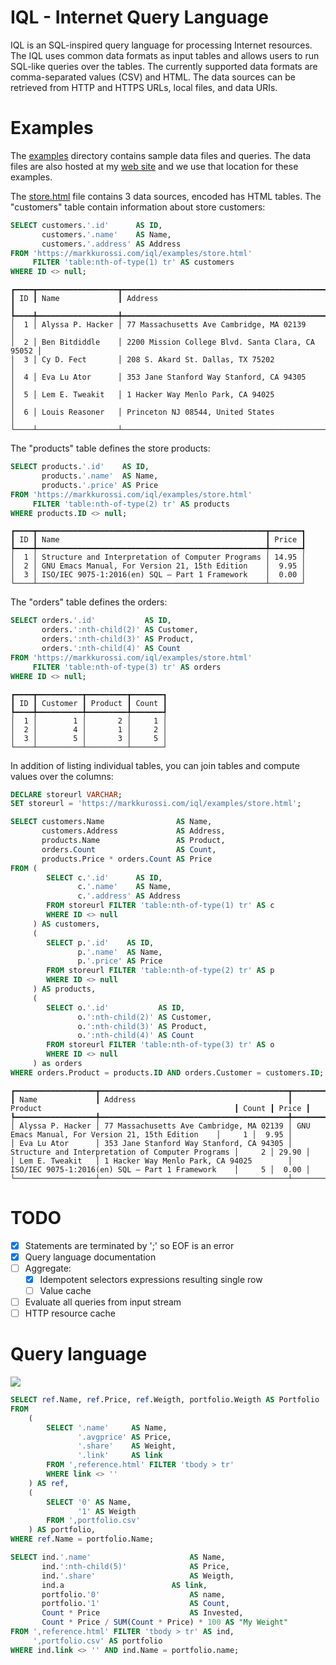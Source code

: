 # IQL - Internet Query Language

IQL is an SQL-inspired query language for processing Internet
resources. The IQL uses common data formats as input tables and allows
users to run SQL-like queries over the tables. The currently supported
data formats are comma-separated values (CSV) and HTML. The data
sources can be retrieved from HTTP and HTTPS URLs, local files, and
data URIs.

# Examples

The [examples](examples/) directory contains sample data files and
queries. The data files are also hosted at my [web
site](https://markkurossi.com/iql/examples/) and we use that location
for these examples.

The [store.html](https://markkurossi.com/iql/examples/store.html) file
contains 3 data sources, encoded has HTML tables. The "customers"
table contain information about store customers:


```sql
SELECT customers.'.id'      AS ID,
       customers.'.name'    AS Name,
       customers.'.address' AS Address
FROM 'https://markkurossi.com/iql/examples/store.html'
     FILTER 'table:nth-of-type(1) tr' AS customers
WHERE ID <> null;
```

```
┏━━━━┳━━━━━━━━━━━━━━━━━━┳━━━━━━━━━━━━━━━━━━━━━━━━━━━━━━━━━━━━━━━━━━━━━━━━━━━┓
┃ ID ┃ Name             ┃ Address                                           ┃
┡━━━━╇━━━━━━━━━━━━━━━━━━╇━━━━━━━━━━━━━━━━━━━━━━━━━━━━━━━━━━━━━━━━━━━━━━━━━━━┩
│  1 │ Alyssa P. Hacker │ 77 Massachusetts Ave Cambridge, MA 02139          │
│  2 │ Ben Bitdiddle    │ 2200 Mission College Blvd. Santa Clara, CA  95052 │
│  3 │ Cy D. Fect       │ 208 S. Akard St. Dallas, TX 75202                 │
│  4 │ Eva Lu Ator      │ 353 Jane Stanford Way Stanford, CA 94305          │
│  5 │ Lem E. Tweakit   │ 1 Hacker Way Menlo Park, CA 94025                 │
│  6 │ Louis Reasoner   │ Princeton NJ 08544, United States                 │
└────┴──────────────────┴───────────────────────────────────────────────────┘
```

The "products" table defines the store products:

```sql
SELECT products.'.id'    AS ID,
       products.'.name'  AS Name,
       products.'.price' AS Price
FROM 'https://markkurossi.com/iql/examples/store.html'
     FILTER 'table:nth-of-type(2) tr' AS products
WHERE products.ID <> null;
```

```
┏━━━━┳━━━━━━━━━━━━━━━━━━━━━━━━━━━━━━━━━━━━━━━━━━━━━━━━━━━┳━━━━━━━┓
┃ ID ┃ Name                                              ┃ Price ┃
┡━━━━╇━━━━━━━━━━━━━━━━━━━━━━━━━━━━━━━━━━━━━━━━━━━━━━━━━━━╇━━━━━━━┩
│  1 │ Structure and Interpretation of Computer Programs │ 14.95 │
│  2 │ GNU Emacs Manual, For Version 21, 15th Edition    │  9.95 │
│  3 │ ISO/IEC 9075-1:2016(en) SQL — Part 1 Framework    │  0.00 │
└────┴───────────────────────────────────────────────────┴───────┘
```

The "orders" table defines the orders:

```sql
SELECT orders.'.id'           AS ID,
       orders.':nth-child(2)' AS Customer,
       orders.':nth-child(3)' AS Product,
       orders.':nth-child(4)' AS Count
FROM 'https://markkurossi.com/iql/examples/store.html'
     FILTER 'table:nth-of-type(3) tr' AS orders
WHERE ID <> null;
```

```
┏━━━━┳━━━━━━━━━━┳━━━━━━━━━┳━━━━━━━┓
┃ ID ┃ Customer ┃ Product ┃ Count ┃
┡━━━━╇━━━━━━━━━━╇━━━━━━━━━╇━━━━━━━┩
│  1 │        1 │       2 │     1 │
│  2 │        4 │       1 │     2 │
│  3 │        5 │       3 │     5 │
└────┴──────────┴─────────┴───────┘
```

In addition of listing individual tables, you can join tables and
compute values over the columns:

```sql
DECLARE storeurl VARCHAR;
SET storeurl = 'https://markkurossi.com/iql/examples/store.html';

SELECT customers.Name                AS Name,
       customers.Address             AS Address,
       products.Name                 AS Product,
       orders.Count                  AS Count,
       products.Price * orders.Count AS Price
FROM (
        SELECT c.'.id'      AS ID,
               c.'.name'    AS Name,
               c.'.address' AS Address
        FROM storeurl FILTER 'table:nth-of-type(1) tr' AS c
        WHERE ID <> null
     ) AS customers,
     (
        SELECT p.'.id'    AS ID,
               p.'.name'  AS Name,
               p.'.price' AS Price
        FROM storeurl FILTER 'table:nth-of-type(2) tr' AS p
        WHERE ID <> null
     ) AS products,
     (
        SELECT o.'.id'           AS ID,
               o.':nth-child(2)' AS Customer,
               o.':nth-child(3)' AS Product,
               o.':nth-child(4)' AS Count
        FROM storeurl FILTER 'table:nth-of-type(3) tr' AS o
        WHERE ID <> null
     ) as orders
WHERE orders.Product = products.ID AND orders.Customer = customers.ID;
```

```
┏━━━━━━━━━━━━━━━━━━┳━━━━━━━━━━━━━━━━━━━━━━━━━━━━━━━━━━━━━━━━━━┳━━━━━━━━━━━━━━━━━━━━━━━━━━━━━━━━━━━━━━━━━━━━━━━━━━━┳━━━━━━━┳━━━━━━━┓
┃ Name             ┃ Address                                  ┃ Product                                           ┃ Count ┃ Price ┃
┡━━━━━━━━━━━━━━━━━━╇━━━━━━━━━━━━━━━━━━━━━━━━━━━━━━━━━━━━━━━━━━╇━━━━━━━━━━━━━━━━━━━━━━━━━━━━━━━━━━━━━━━━━━━━━━━━━━━╇━━━━━━━╇━━━━━━━┩
│ Alyssa P. Hacker │ 77 Massachusetts Ave Cambridge, MA 02139 │ GNU Emacs Manual, For Version 21, 15th Edition    │     1 │  9.95 │
│ Eva Lu Ator      │ 353 Jane Stanford Way Stanford, CA 94305 │ Structure and Interpretation of Computer Programs │     2 │ 29.90 │
│ Lem E. Tweakit   │ 1 Hacker Way Menlo Park, CA 94025        │ ISO/IEC 9075-1:2016(en) SQL — Part 1 Framework    │     5 │  0.00 │
└──────────────────┴──────────────────────────────────────────┴───────────────────────────────────────────────────┴───────┴───────┘
```

# TODO

 - [X] Statements are terminated by ';' so EOF is an error
 - [X] Query language documentation
 - [ ] Aggregate:
   - [X] Idempotent selectors expressions resulting single row
   - [ ] Value cache
 - [ ] Evaluate all queries from input stream
 - [ ] HTTP resource cache

# Query language

<img align="center" src="iql.svg">

```sql
SELECT ref.Name, ref.Price, ref.Weigth, portfolio.Weigth AS Portfolio
FROM
    (
        SELECT '.name'     AS Name,
               '.avgprice' AS Price,
               '.share'    AS Weight,
               '.link'     AS link
        FROM ',reference.html' FILTER 'tbody > tr'
        WHERE link <> ''
    ) AS ref,
    (
        SELECT '0' AS Name,
               '1' AS Weigth
        FROM ',portfolio.csv'
    ) AS portfolio,
WHERE ref.Name = portfolio.Name;
```

```sql
SELECT ind.'.name'         	      		AS Name,
       ind.':nth-child(5)' 	      		AS Price,
       ind.'.share'    	   	      		AS Weigth,
       ind.a     	   	      		AS link,
       portfolio.'0'   	   	      		AS name,
       portfolio.'1'   	   	      		AS Count,
       Count * Price	   	      		AS Invested,
       Count * Price / SUM(Count * Price) * 100 AS "My Weight"
FROM ',reference.html' FILTER 'tbody > tr' AS ind,
     ',portfolio.csv' AS portfolio
WHERE ind.link <> '' AND ind.Name = portfolio.name;
```
